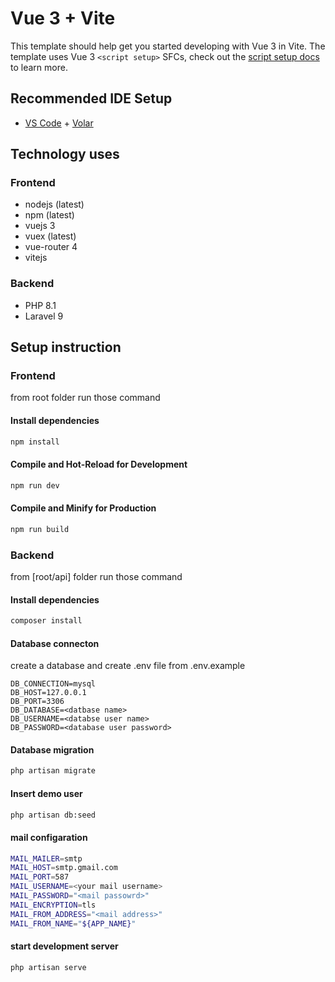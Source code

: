 # Vue 3 + Vite

This template should help get you started developing with Vue 3 in Vite. The template uses Vue 3 `<script setup>` SFCs, check out the [script setup docs](https://v3.vuejs.org/api/sfc-script-setup.html#sfc-script-setup) to learn more.

## Recommended IDE Setup

- [VS Code](https://code.visualstudio.com/) + [Volar](https://marketplace.visualstudio.com/items?itemName=Vue.volar)


## Technology uses

### Frontend
- nodejs (latest)
- npm (latest)
- vuejs 3
- vuex (latest)
- vue-router 4
- vitejs

### Backend
- PHP 8.1
- Laravel 9


## Setup instruction

### Frontend
from root folder run those command

#### Install dependencies
```sh
npm install
```

#### Compile and Hot-Reload for Development

```sh
npm run dev
```

#### Compile and Minify for Production

```sh
npm run build
```

### Backend

from [root/api] folder run those command

#### Install dependencies
```sh
composer install
```

#### Database connecton
create a database and create .env file from .env.example 

```
DB_CONNECTION=mysql
DB_HOST=127.0.0.1
DB_PORT=3306
DB_DATABASE=<datbase name>
DB_USERNAME=<databse user name>
DB_PASSWORD=<database user password>

```
#### Database migration
```sh
php artisan migrate
```

#### Insert demo user

```sh
php artisan db:seed
```

#### mail configaration

```sh
MAIL_MAILER=smtp
MAIL_HOST=smtp.gmail.com
MAIL_PORT=587
MAIL_USERNAME=<your mail username>
MAIL_PASSWORD="<mail passowrd>"
MAIL_ENCRYPTION=tls
MAIL_FROM_ADDRESS="<mail address>"
MAIL_FROM_NAME="${APP_NAME}"
```

#### start development server
```sh
php artisan serve
```
